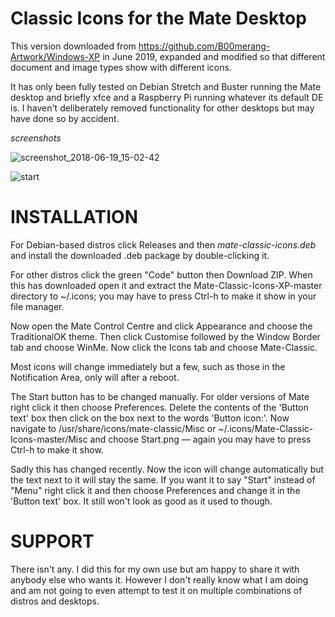 # Classic Icons for the Mate Desktop
  

This version downloaded from https://github.com/B00merang-Artwork/Windows-XP in June 2019, expanded and modified so that different document and image types show with different icons.

It has only been fully tested on Debian Stretch and Buster running the Mate desktop and briefly xfce and a Raspberry Pi running whatever its default DE is.  I haven't deliberately removed functionality for other desktops but may have done so by accident.

*screenshots*

![screenshot_2018-06-19_15-02-42](https://github.com/ThePillenwerfer/Windows-XP/blob/master/Misc/Screenshot%20at%202019-06-16%2015-13-04.png)

![start](https://github.com/ThePillenwerfer/Windows-XP/blob/master/Misc/menu.png)



# INSTALLATION

For Debian-based distros click Releases and then *mate-classic-icons.deb* and install the downloaded .deb package by double-clicking it.

For other distros click the green "Code" button then Download ZIP.  When this has downloaded open it and extract the Mate-Classic-Icons-XP-master directory to ~/.icons; you may have to press Ctrl-h to make it show in your file manager.

Now open the Mate Control Centre and click Appearance and choose the TraditionalOK theme.  Then click Customise followed by the Window Border tab and choose WinMe.  Now click the Icons tab and choose Mate-Classic.

Most icons will change immediately but a few, such as those in the Notification Area, only will after a reboot.

The Start button has to be changed manually.  For older versions of Mate right click it then choose Preferences.  Delete the contents of the 'Button text' box then click on the box next to the words 'Button icon:'.  Now navigate to /usr/share/icons/mate-classic/Misc or ~/.icons/Mate-Classic-Icons-master/Misc and choose Start.png — again you may have to press Ctrl-h to make it show.

Sadly this has changed recently.  Now the icon will change automatically but the text next to it will stay the same.  If you want it to say "Start" instead of "Menu" right click it and then choose Preferences and change it in the 'Button text' box.  It still won't look as good as it used to though.


# SUPPORT

There isn't any.  I did this for my own use but am happy to share it with anybody else who wants it.  However I don't really know what I am doing and am not going to even attempt to test it on multiple combinations of distros and desktops.

